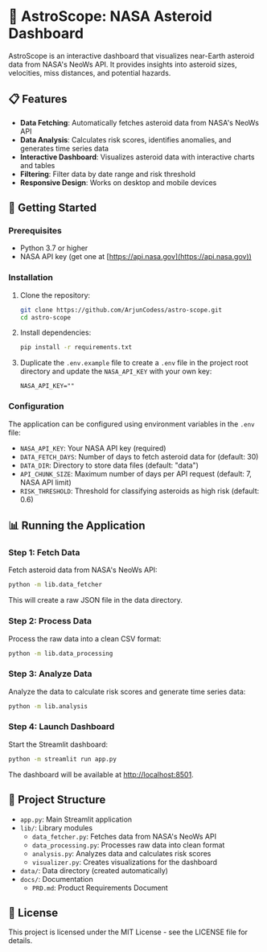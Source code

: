 # 🔭 AstroScope: NASA Asteroid Dashboard

AstroScope is an interactive dashboard that visualizes near-Earth asteroid data from NASA's NeoWs API. It provides insights into asteroid sizes, velocities, miss distances, and potential hazards.

## 📋 Features

- **Data Fetching**: Automatically fetches asteroid data from NASA's NeoWs API
- **Data Analysis**: Calculates risk scores, identifies anomalies, and generates time series data
- **Interactive Dashboard**: Visualizes asteroid data with interactive charts and tables
- **Filtering**: Filter data by date range and risk threshold
- **Responsive Design**: Works on desktop and mobile devices

## 🚀 Getting Started

### Prerequisites

- Python 3.7 or higher
- NASA API key (get one at [https://api.nasa.gov](https://api.nasa.gov))

### Installation

1. Clone the repository:
   ```bash
   git clone https://github.com/ArjunCodess/astro-scope.git
   cd astro-scope
   ```

2. Install dependencies:
   ```bash
   pip install -r requirements.txt
   ```

3. Duplicate the `.env.example` file to create a `.env` file in the project root directory and update the `NASA_API_KEY` with your own key:
   ```
   NASA_API_KEY=""
   ```

### Configuration

The application can be configured using environment variables in the `.env` file:

- `NASA_API_KEY`: Your NASA API key (required)
- `DATA_FETCH_DAYS`: Number of days to fetch asteroid data for (default: 30)
- `DATA_DIR`: Directory to store data files (default: "data")
- `API_CHUNK_SIZE`: Maximum number of days per API request (default: 7, NASA API limit)
- `RISK_THRESHOLD`: Threshold for classifying asteroids as high risk (default: 0.6)

## 📊 Running the Application

### Step 1: Fetch Data

Fetch asteroid data from NASA's NeoWs API:

```bash
python -m lib.data_fetcher
```

This will create a raw JSON file in the data directory.

### Step 2: Process Data

Process the raw data into a clean CSV format:

```bash
python -m lib.data_processing
```

### Step 3: Analyze Data

Analyze the data to calculate risk scores and generate time series data:

```bash
python -m lib.analysis
```

### Step 4: Launch Dashboard

Start the Streamlit dashboard:

```bash
python -m streamlit run app.py
```

The dashboard will be available at [http://localhost:8501](http://localhost:8501).

## 📁 Project Structure

- `app.py`: Main Streamlit application
- `lib/`: Library modules
  - `data_fetcher.py`: Fetches data from NASA's NeoWs API
  - `data_processing.py`: Processes raw data into clean format
  - `analysis.py`: Analyzes data and calculates risk scores
  - `visualizer.py`: Creates visualizations for the dashboard
- `data/`: Data directory (created automatically)
- `docs/`: Documentation
  - `PRD.md`: Product Requirements Document

## 📄 License

This project is licensed under the MIT License - see the LICENSE file for details.